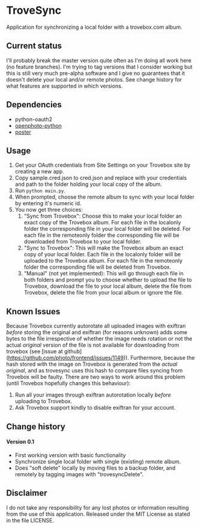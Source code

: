 TroveSync
=========

Application for synchronizing a local folder with a trovebox.com album.

Current status
--------------
I'll probably break the master version quite often
as I'm doing all work here (no feature branches).
I'm trying to tag versions that I consider working
but this is still very much pre-alpha software
and I give no guarantees that it doesn't
delete your local and/or remote photos.
See change history for what features are supported
in which versions.

Dependencies
------------

* python-oauth2
* [openphoto-python](https://github.com/photo/openphoto-python)
* [poster](http://atlee.ca/software/poster/)

Usage
-----

1. Get your OAuth credentials from Site Settings 
on your Trovebox site 
by creating a new app.
2. Copy sample.cred.json to cred.json
and replace with your credentials
and path to the folder
holding your local copy of the album.
3. Run `python main.py`.
4. When prompted,
choose the remote album
to sync with your local folder
by entering it's numeric id.
5. You now get three choices:
   1. "Sync from Trovebox":
   Choose this to make your local folder
   an exact copy of the Trovebox album.
   For each file in the localonly folder
   the corresponding file in your local folder will be deleted.
   For each file in the remoteonly folder
   the corresponding file will be downloaded from Trovebox
   to your local folder.
   2. "Sync to Trovebox":
   This will make the Trovebox album
   an exact copy of your local folder.
   Each file in the localonly folder
   will be uploaded to the Trovebox album.
   For each file in the remoteonly folder
   the corresponding file will be deleted from Trovebox.
   3. "Manual" (not yet implemented):
   This will go through each file in both folders
   and prompt you to choose whether to
   upload the file to Trovebox,
   download the file to your local album,
   delete the file from Trovebox,
   delete the file from your local album
   or ignore the file.

Known Issues
------------
Because Trovebox currently autorotate all uploaded images
with exiftran
_before_ storing the original
and exiftran (for reasons unknown) adds some bytes to the file
irrespective of whether the image needs rotation or not
the actual _original_ version of the file is not available
for downloading from trovebox (see [issue at github]
(https://github.com/photo/frontend/issues/1149)).
Furthermore, because the hash stored with the image on Trovebox
is generated from the _actual original_,
and as trovesync uses this hash to compare files
syncing from Trovebox will be faulty.
There are two ways to work around this problem
(until Trovebox hopefully changes this behaviour):

1. Run all your images through exiftran autorotation locally
_before_ uploading to Trovebox.
2. Ask Trovebox support kindly to disable exiftran for your account.

Change history
--------------
#### Version 0.1
- First working version with basic functionality
- Synchronize single local folder with single (existing) remote album.
- Does "soft delete" locally by moving files to a backup folder, 
and remotely by tagging images with "trovesyncDelete".

Disclaimer
-------
I do not take any responsibility for any lost photos or information
resulting from the use of this application.
Released under the MIT License as stated in the file LICENSE.

